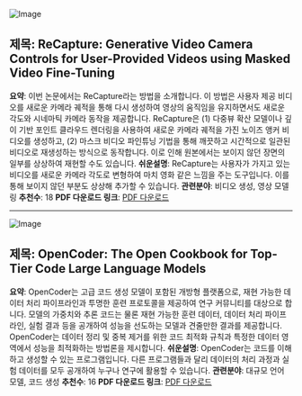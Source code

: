 ![Image](https://cdn-thumbnails.huggingface.co/social-thumbnails/papers/2411.05003.png)

## 제목: ReCapture: Generative Video Camera Controls for User-Provided Videos using Masked Video Fine-Tuning
**요약**: 이번 논문에서는 ReCapture라는 방법을 소개합니다. 이 방법은 사용자 제공 비디오를 새로운 카메라 궤적을 통해 다시 생성하여 영상의 움직임을 유지하면서도 새로운 각도와 시네마틱 카메라 동작을 제공합니다. ReCapture은 (1) 다중뷰 확산 모델이나 깊이 기반 포인트 클라우드 렌더링을 사용하여 새로운 카메라 궤적을 가진 노이즈 앵커 비디오를 생성하고, (2) 마스크 비디오 파인튜닝 기법을 통해 깨끗하고 시간적으로 일관된 비디오로 재생성하는 방식으로 동작합니다. 이로 인해 원본에서는 보이지 않던 장면의 일부를 상상하여 재현할 수도 있습니다.
**쉬운설명**: ReCapture는 사용자가 가지고 있는 비디오를 새로운 카메라 각도로 변형하여 마치 영화 같은 느낌을 주는 도구입니다. 이를 통해 보이지 않던 부분도 상상해 추가할 수 있습니다.
**관련분야**: 비디오 생성, 영상 모델링
**추천수**: 18
**PDF 다운로드 링크**: [PDF 다운로드](https://arxiv.org/pdf/2411.05003)

---

![Image](https://cdn-thumbnails.huggingface.co/social-thumbnails/papers/2411.04905.png)

## 제목: OpenCoder: The Open Cookbook for Top-Tier Code Large Language Models
**요약**: OpenCoder는 고급 코드 생성 모델이 포함된 개방형 플랫폼으로, 재현 가능한 데이터 처리 파이프라인과 투명한 훈련 프로토콜을 제공하여 연구 커뮤니티를 대상으로 합니다. 모델의 가중치와 추론 코드는 물론 재현 가능한 훈련 데이터, 데이터 처리 파이프라인, 실험 결과 등을 공개하여 성능을 선도하는 모델과 견줄만한 결과를 제공합니다. OpenCoder는 데이터 정리 및 중복 제거를 위한 코드 최적화 규칙과 특정한 데이터 영역에서 성능을 최적화하는 방법론을 제시합니다.
**쉬운설명**: OpenCoder는 코드를 이해하고 생성할 수 있는 프로그램입니다. 다른 프로그램들과 달리 데이터의 처리 과정과 실험 데이터를 모두 공개하여 누구나 연구에 활용할 수 있습니다.
**관련분야**: 대규모 언어 모델, 코드 생성
**추천수**: 16
**PDF 다운로드 링크**: [PDF 다운로드](https://arxiv.org/pdf/2411.04905)
